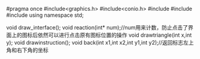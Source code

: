 #pragma once
#include<graphics.h>
#include<conio.h>
#include<string>
#include<iostream>
#include<fstream>
using namespace std;

void draw_interface();
void reaction(int* num);//num用来计数，防止点击了界面上的图标后依然可以进行点击原有图标位置的操作
void drawtriangle(int x,int y);
void drawinstruction();
void back(int x1,int x2,int y1,int y2);//返回标志左上角和右下角的坐标








